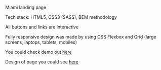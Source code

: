 Miami landing page

Tech stack: HTML5, CSS3 (SASS), BEM methodology

All buttons and links are interactive

Fully responsive design was made by using CSS Flexbox and Grid (large screens, laptops, tablets, mobiles)

You could check demo out [here](https://ztx25.github.io/layout_miami/)

Design of page you could see [here](https://www.figma.com/file/nHz8bflIwJaWP3P99vKTH5/miami_home_new?node-id=3525%3A34)
